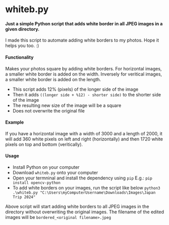 # whiteb.py
#### Just a simple Python script that adds white border in all JPEG images in a given directory. 

I made this script to automate adding white borders to my photos. Hope it helps you too. :) 

#### Functionality
Makes your photos square by adding white borders. For horizontal images, a smaller white border is added on the width. Inversely for veritical images, a smaller white border is added on the length.

- This script adds 12% (pixels) of the longer side of the image
- Then it adds `((longer side + %12) - shorter side)` to the shorter side of the image
- The resulting new size of the image will be a square
- Does not overwrite the original file

#### Example
If you have a horizontal image with a width of 3000 and a length of 2000, it will add 360 white pixels on left and right (horizontally) and then 1720 white pixels on top and bottom (veritically).

#### Usage

- Install Python on your computer
- Download `whiteb.py` onto your computer
- Open your termninal and install the dependency using `pip` E.g.:
`pip install opencv-python` 
- To add white borders on your images, run the script like below
`python3 .\whiteb.py "C:\Users\myComputerUsername\Downloads\Images\Japan Trip 2024"`

Above script will start adding white borders to all JPEG images in the directory without overwriting the original images. The filename of the edited images will be `bordered_<original filename>.jpeg`
